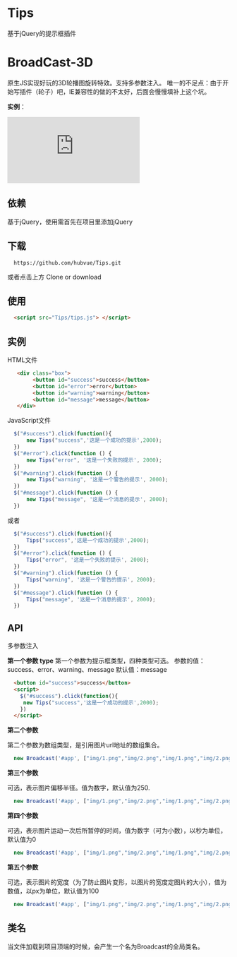 # Tips
基于jQuery的提示框插件
# BroadCast-3D
原生JS实现好玩的3D轮播图旋转特效。支持多参数注入。
唯一的不足点：由于开始写插件（轮子）吧，IE兼容性的做的不太好，后面会慢慢填补上这个坑。

**实例**：

![Dome演示](http://www.ctomorrow.top/Tips/demo/index.html)

## 依赖
基于jQuery，使用需首先在项目里添加jQuery
## 下载
```git
  https://github.com/hubvue/Tips.git
```
或者点击上方 Clone or download
## 使用
```HTML
  <script src="Tips/tips.js"> </script>
```
## 实例
HTML文件
```HTML
   <div class="box">
        <button id="success">success</button>
        <button id="error">error</button>
        <button id="warning">warning</button>
        <button id="message">message</button>
   </div>
```
JavaScript文件
```javascript
  $("#success").click(function(){
      new Tips("success",'这是一个成功的提示',2000);
  })
  $("#error").click(function () {
      new Tips("error", '这是一个失败的提示', 2000);
  })
  $("#warning").click(function () {
      new Tips("warning", '这是一个警告的提示', 2000);
  })
  $("#message").click(function () {
      new Tips("message", '这是一个消息的提示', 2000);
  })
```
或者
```javascript
  $("#success").click(function(){
      Tips("success",'这是一个成功的提示',2000);
  })
  $("#error").click(function () {
      Tips("error", '这是一个失败的提示', 2000);
  })
  $("#warning").click(function () {
      Tips("warning", '这是一个警告的提示', 2000);
  })
  $("#message").click(function () {
      Tips("message", '这是一个消息的提示', 2000);
  })
```
## API
  多参数注入
  
**第一个参数 type**
   第一个参数为提示框类型，四种类型可选。
   参数的值：success、error、warning、message
   默认值：message
```HTML
  <button id="success">success</button>
  <script>
    $("#success").click(function(){
     new Tips("success",'这是一个成功的提示',2000);
    })
  </script>
```

**第二个参数**

第二个参数为数组类型，是引用图片url地址的数组集合。
```javascript
  new Broadcast('#app', ["img/1.png","img/2.png","img/1.png","img/2.png","img/1.png","img/2.png","img/1.png", "img/2.png"]);
```  
**第三个参数**

可选，表示图片偏移半径。值为数字，默认值为250.
```javascript
  new Broadcast('#app', ["img/1.png","img/2.png","img/1.png","img/2.png","img/1.png","img/2.png","img/1.png", "img/2.png"],250);
```
    
**第四个参数**

可选，表示图片运动一次后所暂停的时间，值为数字（可为小数），以秒为单位，默认值为0
```javascript
  new Broadcast('#app', ["img/1.png","img/2.png","img/1.png","img/2.png","img/1.png","img/2.png","img/1.png", "img/2.png"],250,0);
``` 
**第五个参数**

可选，表示图片的宽度（为了防止图片变形，以图片的宽度定图片的大小），值为数值，以px为单位，默认值为100
```javascript
  new Broadcast('#app', ["img/1.png","img/2.png","img/1.png","img/2.png","img/1.png","img/2.png","img/1.png", "img/2.png"],250,0,100);
``` 
## 类名
  当文件加载到项目顶端的时候，会产生一个名为Broadcast的全局类名。




